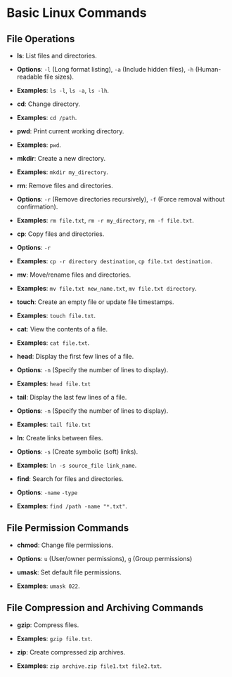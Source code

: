 # Basic Linux Commands

## File Operations

- **ls**: List files and directories.
 - **Options**: `-l` (Long format listing), `-a` (Include hidden files), `-h` (Human-readable file sizes).
 - **Examples**: `ls -l`, `ls -a`, `ls -lh`.

- **cd**: Change directory.
 - **Examples**: `cd /path`.

- **pwd**: Print current working directory.
 - **Examples**: `pwd`.

- **mkdir**: Create a new directory.
 - **Examples**: `mkdir my_directory`.

- **rm**: Remove files and directories.
 - **Options**: `-r` (Remove directories recursively), `-f` (Force removal without confirmation).
 - **Examples**: `rm file.txt`, `rm -r my_directory`, `rm -f file.txt`.

- **cp**: Copy files and directories.
 - **Options**: `-r`
 - **Examples**: `cp -r directory destination`, `cp file.txt destination`.

- **mv**: Move/rename files and directories.
 - **Examples**: `mv file.txt new_name.txt`, `mv file.txt directory`.

- **touch**: Create an empty file or update file timestamps.
 - **Examples**: `touch file.txt`.

- **cat**: View the contents of a file.
 - **Examples**: `cat file.txt`.

- **head**: Display the first few lines of a file.
 - **Options**: `-n` (Specify the number of lines to display).
 - **Examples**: `head file.txt`

- **tail**: Display the last few lines of a file.
 - **Options**: `-n` (Specify the number of lines to display).
 - **Examples**: `tail file.txt`

- **ln**: Create links between files.
 - **Options**: `-s` (Create symbolic (soft) links).
 - **Examples**: `ln -s source_file link_name`.

- **find**: Search for files and directories.
 - **Options**: `-name`  `-type` 
 - **Examples**: `find /path -name "*.txt"`.

## File Permission Commands

- **chmod**: Change file permissions.
 - **Options**: `u` (User/owner permissions), `g` (Group permissions)

- **umask**: Set default file permissions.
 - **Examples**: `umask 022`.

## File Compression and Archiving Commands

- **gzip**: Compress files.
 - **Examples**: `gzip file.txt`.

- **zip**: Create compressed zip archives.
 - **Examples**: `zip archive.zip file1.txt file2.txt`.
